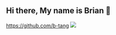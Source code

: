 ## Hi there, My name is Brian 👋 
https://github.com/b-tang
![](https://img.shields.io/badge/Github-Hi-blue)[](https://github.com/b-tang)
